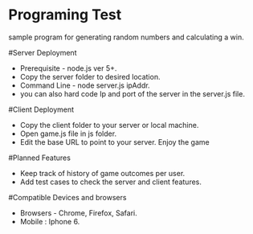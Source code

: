# Programing Test
sample program for generating random numbers and calculating a win.

#Server Deployment
- Prerequisite - node.js ver 5+.
- Copy the server folder to desired location.
- Command Line - node server.js ipAddr.
- you can also hard code Ip and port of the server in the server.js file.


#Client Deployment
- Copy the client folder to your server  or local machine.
- Open game.js file in js folder.
- Edit the base URL to point to your server.
Enjoy the game

#Planned Features
- Keep track of history of game outcomes per user.
- Add test cases to check the server and client features.

#Compatible Devices and browsers
- Browsers - Chrome, Firefox, Safari.
- Mobile : Iphone 6.
